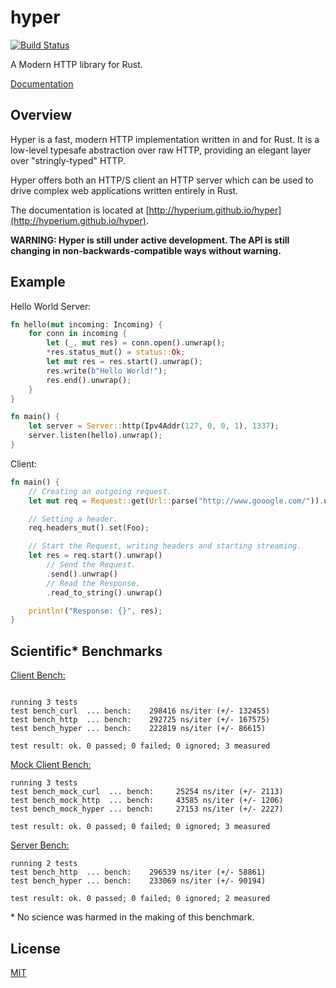 # hyper

[![Build Status](https://travis-ci.org/hyperium/hyper.svg?branch=master)](https://travis-ci.org/hyperium/hyper)

A Modern HTTP library for Rust.

[Documentation](http://hyperium.github.io/hyper)

## Overview

Hyper is a fast, modern HTTP implementation written in and for Rust. It
is a low-level typesafe abstraction over raw HTTP, providing an elegant
layer over "stringly-typed" HTTP.

Hyper offers both an HTTP/S client an HTTP server which can be used to drive
complex web applications written entirely in Rust.

The documentation is located at [http://hyperium.github.io/hyper](http://hyperium.github.io/hyper).

__WARNING: Hyper is still under active development. The API is still changing
in non-backwards-compatible ways without warning.__

## Example

Hello World Server:

```rust
fn hello(mut incoming: Incoming) {
    for conn in incoming {
        let (_, mut res) = conn.open().unwrap();
        *res.status_mut() = status::Ok;
        let mut res = res.start().unwrap();
        res.write(b"Hello World!");
        res.end().unwrap();
    }
}

fn main() {
    let server = Server::http(Ipv4Addr(127, 0, 0, 1), 1337);
    server.listen(hello).unwrap();
}
```

Client:

```rust
fn main() {
    // Creating an outgoing request.
    let mut req = Request::get(Url::parse("http://www.gooogle.com/")).unwrap();

    // Setting a header.
    req.headers_mut().set(Foo);

    // Start the Request, writing headers and starting streaming.
    let res = req.start().unwrap()
        // Send the Request.
        .send().unwrap()
        // Read the Response.
        .read_to_string().unwrap()

    println!("Response: {}", res);
}
```

## Scientific\* Benchmarks

[Client Bench:](./benches/client.rs)

```

running 3 tests
test bench_curl  ... bench:    298416 ns/iter (+/- 132455)
test bench_http  ... bench:    292725 ns/iter (+/- 167575)
test bench_hyper ... bench:    222819 ns/iter (+/- 86615)

test result: ok. 0 passed; 0 failed; 0 ignored; 3 measured
```

[Mock Client Bench:](./benches/client_mock_tcp.rs)

```
running 3 tests
test bench_mock_curl  ... bench:     25254 ns/iter (+/- 2113)
test bench_mock_http  ... bench:     43585 ns/iter (+/- 1206)
test bench_mock_hyper ... bench:     27153 ns/iter (+/- 2227)

test result: ok. 0 passed; 0 failed; 0 ignored; 3 measured
```


[Server Bench:](./benches/server.rs)

```
running 2 tests
test bench_http  ... bench:    296539 ns/iter (+/- 58861)
test bench_hyper ... bench:    233069 ns/iter (+/- 90194)

test result: ok. 0 passed; 0 failed; 0 ignored; 2 measured
```

\* No science was harmed in the making of this benchmark.

## License

[MIT](./LICENSE)

